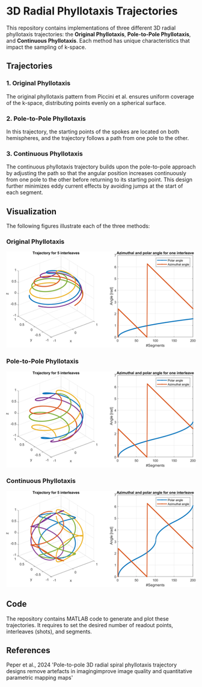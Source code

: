 # 3D Radial Phyllotaxis Trajectories

This repository contains implementations of three different 3D radial phyllotaxis trajectories: the **Original Phyllotaxis**, **Pole-to-Pole Phyllotaxis**, and **Continuous Phyllotaxis**. Each method has unique characteristics that impact the sampling of k-space.

## Trajectories

### 1. Original Phyllotaxis
The original phyllotaxis pattern from Piccini et al. ensures uniform coverage of the k-space, distributing points evenly on a spherical surface. 

### 2. Pole-to-Pole Phyllotaxis
In this trajectory, the starting points of the spokes are located on both hemispheres, and the trajectory follows a path from one pole to the other. 

### 3. Continuous Phyllotaxis
The continuous phyllotaxis trajectory builds upon the pole-to-pole approach by adjusting the path so that the angular position increases continuously from one pole to the other before returning to its starting point. This design further minimizes eddy current effects by avoiding jumps at the start of each segment.

## Visualization

The following figures illustrate each of the three methods:

### Original Phyllotaxis
![Original Phyllotaxis](trajectory_original.png)

### Pole-to-Pole Phyllotaxis
![Pole-to-Pole Phyllotaxis](trajectory_poletopole.png)

### Continuous Phyllotaxis
![Continuous Phyllotaxis](trajectory_continuous.png)

## Code
The repository contains MATLAB code to generate and plot these trajectories. It requires to set the desired number of readout points, interleaves (shots), and segments.

## References
Peper et al., 2024 'Pole-to-pole 3D radial spiral phyllotaxis trajectory designs remove artefacts in imagingimprove image quality and quantitative parametric mapping maps'
